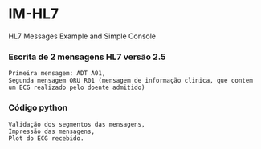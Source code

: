 # IM-HL7
HL7 Messages Example and Simple Console

### Escrita de 2 mensagens HL7 versão 2.5
    Primeira mensagem: ADT A01,
    Segunda mensagem ORU R01 (mensagem de informação clinica, que contem um ECG realizado pelo doente admitido)

### Código python
    Validação dos segmentos das mensagens,
    Impressão das mensagens,
    Plot do ECG recebido.
